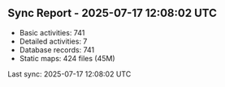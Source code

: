 ## Sync Report - 2025-07-17 12:08:02 UTC

- Basic activities: 741
- Detailed activities: 7
- Database records: 741
- Static maps: 424 files (45M)

Last sync: 2025-07-17 12:08:02 UTC
